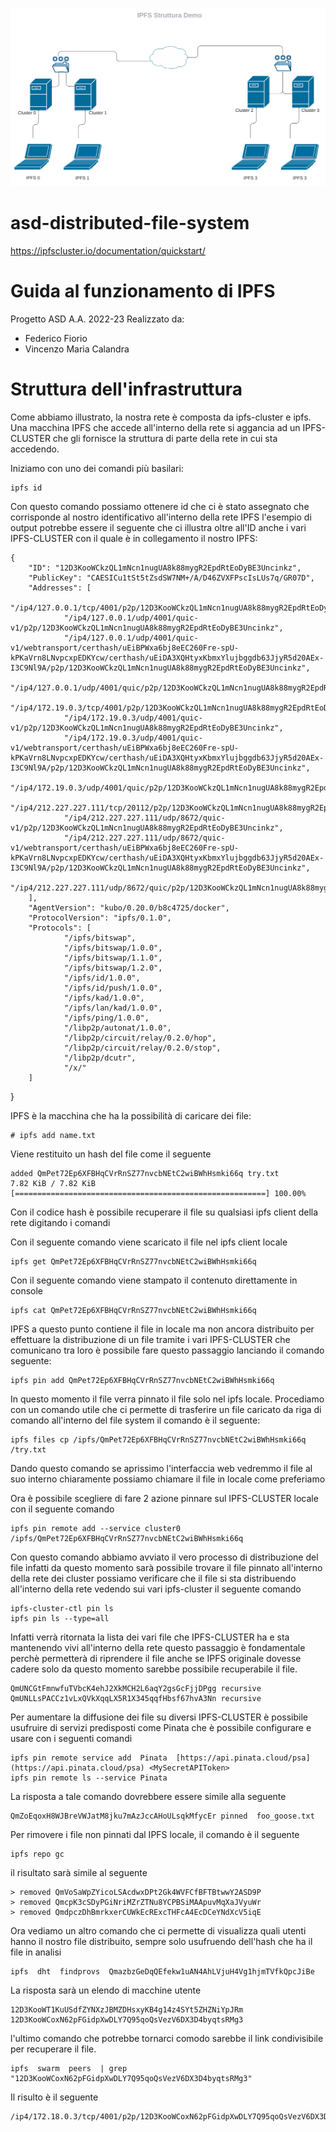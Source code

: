![img](Networkdiagram.png)
# asd-distributed-file-system
https://ipfscluster.io/documentation/quickstart/
# Guida al funzionamento di IPFS
Progetto ASD A.A. 2022-23
Realizzato da: 
- Federico Fiorio 
- Vincenzo Maria Calandra

# Struttura dell'infrastruttura
Come abbiamo illustrato, la nostra rete è composta da ipfs-cluster e ipfs.
Una macchina IPFS che accede all'interno della rete si aggancia ad un IPFS-CLUSTER che gli fornisce la struttura di parte della rete in cui sta accedendo.

Iniziamo con uno dei comandi più basilari:

    ipfs id
   
   Con questo comando possiamo ottenere id che ci  è stato assegnato che corrisponde al nostro identificativo all'interno della rete IPFS l'esempio di output potrebbe essere il seguente che ci illustra oltre all'ID anche i vari IPFS-CLUSTER con il quale è in collegamento il nostro IPFS:
	   

    {
        "ID": "12D3KooWCkzQL1mNcn1nugUA8k88mygR2EpdRtEoDyBE3Uncinkz",
        "PublicKey": "CAESICu1tSt5tZsdSW7NM+/A/D46ZVXFPscIsLUs7q/GR07D",
        "Addresses": [
                "/ip4/127.0.0.1/tcp/4001/p2p/12D3KooWCkzQL1mNcn1nugUA8k88mygR2EpdRtEoDyBE3Uncinkz",
                "/ip4/127.0.0.1/udp/4001/quic-v1/p2p/12D3KooWCkzQL1mNcn1nugUA8k88mygR2EpdRtEoDyBE3Uncinkz",
                "/ip4/127.0.0.1/udp/4001/quic-v1/webtransport/certhash/uEiBPWxa6bj8eEC260Fre-spU-kPKaVrn8LNvpcxpEDKYcw/certhash/uEiDA3XQHtyxKbmxYlujbggdb63JjyR5d20AEx-I3C9Nl9A/p2p/12D3KooWCkzQL1mNcn1nugUA8k88mygR2EpdRtEoDyBE3Uncinkz",
                "/ip4/127.0.0.1/udp/4001/quic/p2p/12D3KooWCkzQL1mNcn1nugUA8k88mygR2EpdRtEoDyBE3Uncinkz",
                "/ip4/172.19.0.3/tcp/4001/p2p/12D3KooWCkzQL1mNcn1nugUA8k88mygR2EpdRtEoDyBE3Uncinkz",
                "/ip4/172.19.0.3/udp/4001/quic-v1/p2p/12D3KooWCkzQL1mNcn1nugUA8k88mygR2EpdRtEoDyBE3Uncinkz",
                "/ip4/172.19.0.3/udp/4001/quic-v1/webtransport/certhash/uEiBPWxa6bj8eEC260Fre-spU-kPKaVrn8LNvpcxpEDKYcw/certhash/uEiDA3XQHtyxKbmxYlujbggdb63JjyR5d20AEx-I3C9Nl9A/p2p/12D3KooWCkzQL1mNcn1nugUA8k88mygR2EpdRtEoDyBE3Uncinkz",
                "/ip4/172.19.0.3/udp/4001/quic/p2p/12D3KooWCkzQL1mNcn1nugUA8k88mygR2EpdRtEoDyBE3Uncinkz",
                "/ip4/212.227.227.111/tcp/20112/p2p/12D3KooWCkzQL1mNcn1nugUA8k88mygR2EpdRtEoDyBE3Uncinkz",
                "/ip4/212.227.227.111/udp/8672/quic-v1/p2p/12D3KooWCkzQL1mNcn1nugUA8k88mygR2EpdRtEoDyBE3Uncinkz",
                "/ip4/212.227.227.111/udp/8672/quic-v1/webtransport/certhash/uEiBPWxa6bj8eEC260Fre-spU-kPKaVrn8LNvpcxpEDKYcw/certhash/uEiDA3XQHtyxKbmxYlujbggdb63JjyR5d20AEx-I3C9Nl9A/p2p/12D3KooWCkzQL1mNcn1nugUA8k88mygR2EpdRtEoDyBE3Uncinkz",
                "/ip4/212.227.227.111/udp/8672/quic/p2p/12D3KooWCkzQL1mNcn1nugUA8k88mygR2EpdRtEoDyBE3Uncinkz"
        ],
        "AgentVersion": "kubo/0.20.0/b8c4725/docker",
        "ProtocolVersion": "ipfs/0.1.0",
        "Protocols": [
                "/ipfs/bitswap",
                "/ipfs/bitswap/1.0.0",
                "/ipfs/bitswap/1.1.0",
                "/ipfs/bitswap/1.2.0",
                "/ipfs/id/1.0.0",
                "/ipfs/id/push/1.0.0",
                "/ipfs/kad/1.0.0",
                "/ipfs/lan/kad/1.0.0",
                "/ipfs/ping/1.0.0",
                "/libp2p/autonat/1.0.0",
                "/libp2p/circuit/relay/0.2.0/hop",
                "/libp2p/circuit/relay/0.2.0/stop",
                "/libp2p/dcutr",
                "/x/"
        ]
}

IPFS è la macchina che ha la possibilità di caricare dei file:
	
    # ipfs add name.txt
    
   Viene restituito un hash del file come il seguente
   

    added QmPet72Ep6XFBHqCVrRnSZ77nvcbNEtC2wiBWhHsmki66q try.txt  
    7.82 KiB / 7.82 KiB [========================================================] 100.00%
Con il codice hash è possibile recuperare il file su qualsiasi ipfs client della rete digitando i comandi

   Con il seguente comando viene scaricato il file nel ipfs client locale 

    ipfs get QmPet72Ep6XFBHqCVrRnSZ77nvcbNEtC2wiBWhHsmki66q
    
Con il seguente comando viene stampato il contenuto direttamente in console
  

    ipfs cat QmPet72Ep6XFBHqCVrRnSZ77nvcbNEtC2wiBWhHsmki66q

IPFS a questo punto contiene il file in locale ma non ancora distribuito per effettuare la distribuzione di un file tramite i vari IPFS-CLUSTER che comunicano tra loro è possibile fare questo passaggio lanciando il comando seguente:

    ipfs pin add QmPet72Ep6XFBHqCVrRnSZ77nvcbNEtC2wiBWhHsmki66q

In questo momento il file verra pinnato il file solo nel ipfs locale.
Procediamo con un comando utile che ci permette di trasferire un file caricato da riga di comando all'interno del file system il comando è il seguente:

    ipfs files cp /ipfs/QmPet72Ep6XFBHqCVrRnSZ77nvcbNEtC2wiBWhHsmki66q /try.txt
    
  Dando questo comando se aprissimo l'interfaccia web vedremmo il file al suo interno chiaramente possiamo chiamare il file in locale come preferiamo
 
Ora è possibile scegliere di fare 2 azione pinnare sul IPFS-CLUSTER locale con il seguente comando

    ipfs pin remote add --service cluster0 /ipfs/QmPet72Ep6XFBHqCVrRnSZ77nvcbNEtC2wiBWhHsmki66q

Con questo comando abbiamo avviato il vero processo di distribuzione del file infatti da questo momento sarà possibile trovare il file pinnato all'interno della rete dei cluster possiamo verificare che il file si sta distribuendo all'interno della rete vedendo sui vari ipfs-cluster il seguente comando

    ipfs-cluster-ctl pin ls
    ipfs pin ls --type=all
   
 Infatti verrà ritornata la lista dei vari file che IPFS-CLUSTER ha e sta mantenendo vivi all'interno della rete questo passaggio è fondamentale perchè permetterà di riprendere il file anche se IPFS originale dovesse cadere solo da questo momento sarebbe possibile recuperabile il file.
 

    QmUNCGtFmnwfuTVbcK4ehJ2XkMCH2L6aqY2gsGcFjjDPgg recursive
    QmUNLLsPACCz1vLxQVkXqqLX5R1X345qqfHbsf67hvA3Nn recursive

Per aumentare la diffusione dei file su diversi IPFS-CLUSTER è possibile usufruire di servizi predisposti come Pinata che è possibile configurare e usare con i seguenti comandi
	
    ipfs pin remote service add  Pinata  [https://api.pinata.cloud/psa](https://api.pinata.cloud/psa) <MySecretAPIToken>
    ipfs pin remote ls --service Pinata
La risposta a tale comando dovrebbere essere simile alla seguente

    QmZoEqoxH8WJBreVWJatM8jku7mAzJccAHoULsqkMfycEr pinned  foo_goose.txt

Per rimovere i file non pinnati dal IPFS locale, il comando è il seguente

    ipfs repo gc
il risultato sarà simile al seguente

    > removed QmVoSaWpZYicoLSAcdwxDPt2Gk4WVFCfBFTBtwwY2ASD9P
    > removed QmcpK3cSDyPGiNriMZrZTNu8YCPBSiMAApuvMqXaJVyuWr
    > removed QmdpczDhBmrkxerCUWkEcRExcTHFcA4EcDCeYNdXcV5iqE


Ora vediamo un altro comando che ci permette di visualizza quali utenti hanno il nostro file distribuito, sempre solo usufruendo dell'hash che ha il file in analisi

    ipfs  dht  findprovs  QmazbzGeDqQEfekw1uAN4AhLVjuH4Vg1hjmTVfkQpcJiBe
La risposta sarà un elendo di macchine utente

    12D3KooWT1KuUSdfZYNXzJBMZDHsxyKB4g14z4SYt5ZHZNiYpJRm
    12D3KooWCoxN62pFGidpXwDLY7Q95qoQsVezV6DX3D4byqtsRMg3
l'ultimo comando che potrebbe tornarci comodo sarebbe il link condivisibile per recuperare il file.

    ipfs  swarm  peers  | grep "12D3KooWCoxN62pFGidpXwDLY7Q95qoQsVezV6DX3D4byqtsRMg3"
    
Il risulto è il seguente

    /ip4/172.18.0.3/tcp/4001/p2p/12D3KooWCoxN62pFGidpXwDLY7Q95qoQsVezV6DX3D4byqtsRMg3




